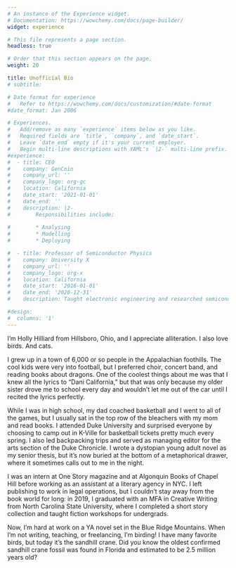 ```yaml
---
# An instance of the Experience widget.
# Documentation: https://wowchemy.com/docs/page-builder/
widget: experience

# This file represents a page section.
headless: true

# Order that this section appears on the page.
weight: 20

title: Unofficial Bio
# subtitle:

# Date format for experience
#   Refer to https://wowchemy.com/docs/customization/#date-format
#date_format: Jan 2006

# Experiences.
#   Add/remove as many `experience` items below as you like.
#   Required fields are `title`, `company`, and `date_start`.
#   Leave `date_end` empty if it's your current employer.
#   Begin multi-line descriptions with YAML's `|2-` multi-line prefix.
#experience:
#  - title: CEO
#    company: GenCoin
#    company_url: ''
#    company_logo: org-gc
#    location: California
#    date_start: '2021-01-01'
#    date_end: ''
#    description: |2-
#        Responsibilities include:
        
#        * Analysing
#        * Modelling
#        * Deploying

#  - title: Professor of Semiconductor Physics
#    company: University X
#    company_url: ''
#    company_logo: org-x
#    location: California
#    date_start: '2016-01-01'
#    date_end: '2020-12-31'
#    description: Taught electronic engineering and researched semiconductor physics.

#design:
#  columns: '1'
---
```

I’m Holly Hilliard from Hillsboro, Ohio, and I appreciate alliteration. I also love birds. And cats.

I grew up in a town of 6,000 or so people in the Appalachian foothills. The cool kids were very into football, but I preferred choir, concert band, and reading books about dragons. One of the coolest things about me was that I knew all the lyrics to “Dani California,” but that was only because my older sister drove me to school every day and wouldn’t let me out of the car until I recited the lyrics perfectly.

While I was in high school, my dad coached basketball and I went to all of the games, but I usually sat in the top row of the bleachers with my mom and read books. I attended Duke University and surprised everyone by choosing to camp out in K-Ville for basketball tickets pretty much every spring. I also led backpacking trips and served as managing editor for the arts section of the Duke Chronicle. I wrote a dystopian young adult novel as my senior thesis, but it’s now buried at the bottom of a metaphorical drawer, where it sometimes calls out to me in the night.

I was an intern at One Story magazine and at Algonquin Books of Chapel Hill before working as an assistant at a literary agency in NYC. I left publishing to work in legal operations, but I couldn’t stay away from the book world for long: in 2019, I graduated with an MFA in Creative Writing from North Carolina State University, where I completed a short story collection and taught fiction workshops for undergrads. 

Now, I’m hard at work on a YA novel set in the Blue Ridge Mountains. When I’m not writing, teaching, or freelancing, I’m birding! I have many favorite birds, but today it’s the sandhill crane. Did you know the oldest confirmed sandhill crane fossil was found in Florida and estimated to be 2.5 million years old?
